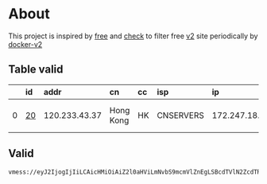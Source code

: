 
# About

This project is inspired by [free](https://github.com/freefq/free) and [check](https://github.com/yeahwu/check) to filter free [v2](https://github.com/v2fly/v2ray-core) site periodically by [docker-v2](https://hub.docker.com/r/v2ray/official)

    

## Table valid
|    | id                   | addr          | cn        | cc   | isp       | ip            | chatgpt          |
|---:|:---------------------|:--------------|:----------|:-----|:----------|:--------------|:-----------------|
|  0 | [20](config/20.json) | 120.233.43.37 | Hong Kong | HK   | CNSERVERS | 172.247.18.66 | Yes (Region: US) |

## Valid
```
vmess://eyJ2IjogIjIiLCAicHMiOiAiZ2l0aHViLmNvbS9mcmVlZnEgLSBcdTVlN2ZcdTRlMWNcdTc3MDFcdTc5ZmJcdTUyYTggMjAiLCAiYWRkIjogIjEyMC4yMzMuNDMuMzciLCAicG9ydCI6ICI1MjYyOSIsICJpZCI6ICI0MTgwNDhhZi1hMjkzLTRiOTktOWIwYy05OGNhMzU4MGRkMjQiLCAiYWlkIjogIjY0IiwgInNjeSI6ICJhdXRvIiwgIm5ldCI6ICJ0Y3AiLCAidHlwZSI6ICJub25lIiwgImhvc3QiOiAiIiwgInBhdGgiOiAiIiwgInRscyI6ICIiLCAic25pIjogIiIsICJhbHBuIjogIiJ9
```

